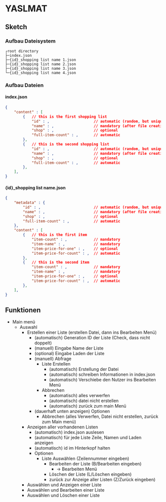 # YASLMAT

## Sketch

### Aufbau Dateisystem

```
┌root directory
├─index.json
├─{id}_shopping list name 1.json
├─{id}_shopping list name 2.json
├─{id}_shopping list name 3.json
└─{id}_shopping list name 4.json
```

### Aufbau Dateien

#### index.json

```json
{
    "content" : [
        {   // this is the first shopping list
            "id" : ,                    // automatic (random, but unique)
            "name" : ,                  // mandatory (after file creation)
            "shop" : ,                  // optional
            "full-item-count" : ,       // automatic
        },
        {   // this is the second shopping list
            "id" : ,                    // automatic (random, but unique)
            "name" : ,                  // mandatory (after file creation)
            "shop" : ,                  // optional
            "full-item-count" : ,       // automatic
        },
    ],
}
```

#### {id}_shopping list name.json

```json
{
    "metadata" : {
        "id" : ,                        // automatic (random, but unique)
        "name" : ,                      // mandatory (after file creation)
        "shop" : ,                      // optional
        "full-item-count" : ,           // automatic
    },
    "content" : [
        {   // this is the first item
            "item-count" : ,            // mandatory
            "item-name" : ,             // mandatory
            "item-price-for-one" : ,    // optional
            "item-price-for-count" : ,  // automatic
        },
        {   // this is the second item
            "item-count" : ,            // mandatory
            "item-name" : ,             // mandatory
            "item-price-for-one" : ,    // optional
            "item-price-for-count" : ,  // automatic
        },
    ],
}
```

## Funktionen

- Main menü
  - Auswahl
    - Erstellen einer Liste (erstellen Datei, dann ins Bearbeiten Menü)
      - (automatisch) Generation ID der Liste (Check, dass nicht doppelt)
      - (manuell) Eingabe Name der Liste
      - (optional) Eingabe Laden der Liste
      - (manuell) Abfrage
        - Liste Erstellen
          - (automatisch) Erstellung der Datei
          - (automatisch) schreiben Informationen in index.json
          - (automatisch) Verschiebe den Nutzer ins Bearbeiten Menü
        - Abbrechen
          - (automatisch) alles verwerfen
          - (automatisch) datei nicht erstellen
          - (automatisch) zurück zum main Menü
      - (dauerhaft unten anzeigen) Optionen 
        - Abbrechen (alles Verwerfen, Datei nicht erstellen, zurück zum Main menü)
    - Anzeigen aller vorhandenen Listen
      - (automatisch) index.json auslesen
      - (automatisch) für jede Liste Zeile, Namen und Laden anzeigen
      - (automatisch) id im Hinterkopf halten
      - Optionen
        - Liste Auswählen (Zeilennummer eingeben)
          - Bearbeiten der Liste (B/Bearbeiten eingeben)
            - -> Bearbeiten Menü
          - Löschen der Liste (L/Löschen eingeben)
          - zurück zur Anzeige aller Listen (Z/Zurück eingeben)
    - Auswählen und Anzeigen einer Liste
    - Auswählen und Bearbeiten einer Liste
    - Auswählen und Löschen einer Liste